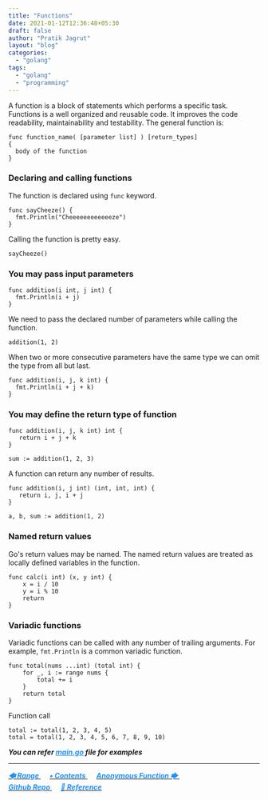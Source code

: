 ```yaml
---
title: "Functions"
date: 2021-01-12T12:36:48+05:30
draft: false
author: "Pratik Jagrut"
layout: "blog"
categories:
  - "golang"
tags:
  - "golang"
  - "programming"
---
```


A function is a block of statements which performs a specific task. Functions is a well organized and reusable code. It improves the code readability, maintainability and testability. The general function is: 

```
func function_name( [parameter list] ) [return_types]
{
  body of the function
}
```

### Declaring and calling functions

The function is declared using `func` keyword.

```
func sayCheeze() {
  fmt.Println("Cheeeeeeeeeeeeze")
}
```
Calling the function is pretty easy.

```
sayCheeze()
```

### You may pass input parameters

```
func addition(i int, j int) {
  fmt.Println(i + j)
}
```

We need to pass the declared number of parameters while calling the function.

```
addition(1, 2)
```

When two or more consecutive parameters have the same type we can omit the type from all but last.

```
func addition(i, j, k int) {
  fmt.Println(i + j + k)
}
```

### You may define the return type of function

```
func addition(i, j, k int) int {
   return i + j + k
}
```
```
sum := addition(1, 2, 3)
```

A function can return any number of results.

```
func addition(i, j int) (int, int, int) {
   return i, j, i + j
}
```
```
a, b, sum := addition(1, 2)
```

### Named return values

Go's return values may be named. The named return values are treated as locally defined variables in the function.

```
func calc(i int) (x, y int) {
    x = i / 10
    y = i % 10
    return
}
```

### Variadic functions

Variadic functions can be called with any number of trailing arguments. 
For example, `fmt.Println` is a common variadic function.

```
func total(nums ...int) (total int) {
    for _, i := range nums {
        total += i
    }
    return total
}
```
Function call
```
total := total(1, 2, 3, 4, 5)
total = total(1, 2, 3, 4, 5, 6, 7, 8, 9, 10)
```

***You can refer <a href="https://github.com/pratikjagrut/go-tutorial/blob/master/10_functions/main.go" style="color:DodgerBlue" target="_blank">main.go</a> file for examples***

<hr>

<a href="/blog/golang/range">
  <b style="color:DodgerBlue">
    <i>🡄 Range</i>
  </b>
</a> &emsp;

<a href="/blog/golang/contents">
  <b style="color:DodgerBlue">
    <i>• Contents</i>
  </b>
</a>  &emsp;

<a href="/blog/golang/anonymous_func">
    <b style="color:DodgerBlue">
        <i>Anonymous Function 🡆</i>
    </b>
</a>  &emsp;

<br>

<a href="https://github.com/pratikjagrut/go-tutorial" target="_blank">
  <b style="color:DodgerBlue" class="fab fa-github">
    <i>Github Repo</i>
  </b>
</a>  &emsp;

<a href="https://github.com/pratikjagrut/go-tutorial/blob/master/REFERENCE.md" target="_blank">
  <b style="color:DodgerBlue">
    <i>&#128279; Reference</i>
  </b>
</a>